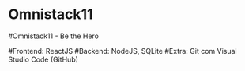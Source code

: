 # Omnistack11
#Omnistack11 - Be the Hero

#Frontend: ReactJS
#Backend: NodeJS, SQLite
#Extra: Git com Visual Studio Code (GitHub)
